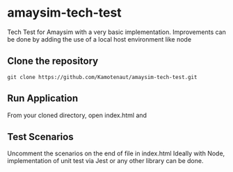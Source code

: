 # amaysim-tech-test
Tech Test for Amaysim with a very basic implementation. 
Improvements can be done by adding the use of a local host environment like node

## Clone the repository
```
git clone https://github.com/Kamotenaut/amaysim-tech-test.git
```
## Run Application
From your cloned directory, open index.html and 

## Test Scenarios
Uncomment the scenarios on the end of file in index.html
Ideally with Node, implementation of unit test via Jest or any other library can be done.
